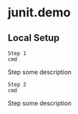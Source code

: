 # junit.demo

## Local Setup

	Step 1
	cmd
Step some description

	Step 2
	cmd
Step some description